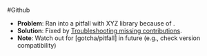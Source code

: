 #Github
- **Problem**: Ran into a pitfall with XYZ library because of .
- **Solution**: Fixed by [Troubleshooting missing contributions](https://docs.github.com/en/account-and-profile/how-tos/setting-up-and-managing-your-github-profile/managing-contribution-settings-on-your-profile/troubleshooting-missing-contributions).
- **Note**: Watch out for [gotcha/pitfall] in future (e.g., check version compatibility)
